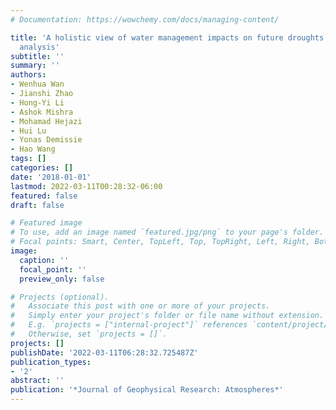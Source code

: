 ```yaml
---
# Documentation: https://wowchemy.com/docs/managing-content/

title: 'A holistic view of water management impacts on future droughts: A global multimodel
  analysis'
subtitle: ''
summary: ''
authors:
- Wenhua Wan
- Jianshi Zhao
- Hong-Yi Li
- Ashok Mishra
- Mohamad Hejazi
- Hui Lu
- Yonas Demissie
- Hao Wang
tags: []
categories: []
date: '2018-01-01'
lastmod: 2022-03-11T00:28:32-06:00
featured: false
draft: false

# Featured image
# To use, add an image named `featured.jpg/png` to your page's folder.
# Focal points: Smart, Center, TopLeft, Top, TopRight, Left, Right, BottomLeft, Bottom, BottomRight.
image:
  caption: ''
  focal_point: ''
  preview_only: false

# Projects (optional).
#   Associate this post with one or more of your projects.
#   Simply enter your project's folder or file name without extension.
#   E.g. `projects = ["internal-project"]` references `content/project/deep-learning/index.md`.
#   Otherwise, set `projects = []`.
projects: []
publishDate: '2022-03-11T06:28:32.725487Z'
publication_types:
- '2'
abstract: ''
publication: '*Journal of Geophysical Research: Atmospheres*'
---
```

